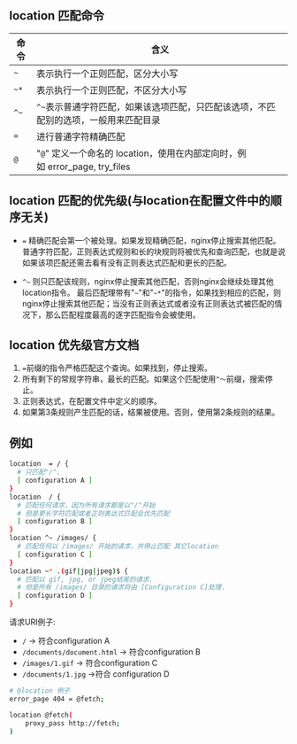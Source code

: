 ## location 匹配命令

| 命令 | 含义                                                         |
| ---- | ------------------------------------------------------------ |
| `~`  | 表示执行一个正则匹配，区分大小写                             |
| `~*` | 表示执行一个正则匹配，不区分大小写                           |
| `^~` | `^~`表示普通字符匹配，如果该选项匹配，只匹配该选项，不匹配别的选项，一般用来匹配目录 |
| `=`  | 进行普通字符精确匹配                                         |
| `@`  | "`@`" 定义一个命名的 location，使用在内部定向时，例如 error_page, try_files |

## location 匹配的优先级(与location在配置文件中的顺序无关)

- `=` 精确匹配会第一个被处理。如果发现精确匹配，nginx停止搜索其他匹配。  普通字符匹配，正则表达式规则和长的块规则将被优先和查询匹配，也就是说如果该项匹配还需去看有没有正则表达式匹配和更长的匹配。  

- `^~` 则只匹配该规则，nginx停止搜索其他匹配，否则nginx会继续处理其他location指令。  最后匹配理带有"`~`"和"`~*`"的指令，如果找到相应的匹配，则nginx停止搜索其他匹配；当没有正则表达式或者没有正则表达式被匹配的情况下，那么匹配程度最高的逐字匹配指令会被使用。 

## **location 优先级官方文档** 

1. `=`前缀的指令严格匹配这个查询。如果找到，停止搜索。
2. 所有剩下的常规字符串，最长的匹配。如果这个匹配使用`^〜`前缀，搜索停止。
3. 正则表达式，在配置文件中定义的顺序。
4. 如果第3条规则产生匹配的话，结果被使用。否则，使用第2条规则的结果。

## 例如

```bash
location  = / {
  # 只匹配"/".
  [ configuration A ] 
}
location  / {
  # 匹配任何请求，因为所有请求都是以"/"开始
  # 但是更长字符匹配或者正则表达式匹配会优先匹配
  [ configuration B ] 
}
location ^~ /images/ {
  # 匹配任何以 /images/ 开始的请求，并停止匹配 其它location
  [ configuration C ] 
}
location ~* .(gif|jpg|jpeg)$ {
  # 匹配以 gif, jpg, or jpeg结尾的请求. 
  # 但是所有 /images/ 目录的请求将由 [Configuration C]处理.   
  [ configuration D ] 
}
```

请求URI例子:

- `/` -> 符合configuration A
- `/documents/document.html` -> 符合configuration B
- `/images/1.gif` -> 符合configuration C
- `/documents/1.jpg` ->符合 configuration D

```bash
# @location 例子
error_page 404 = @fetch;

location @fetch(
	proxy_pass http://fetch;
)
```